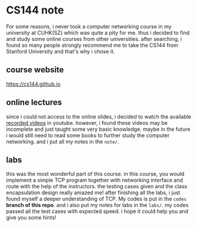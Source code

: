 # CS144 note

For some reasons, i never took a computer networking course in my university at CUHK(SZ) which was quite a pity for me. thus i decided to find and study some online courses from other universities. after searching, i found so many people strongly recommend me to take the CS144 from Stanford University and that's why i chose it.

## course website

https://cs144.github.io

## online lectures

since i could not access to the online slides, i decided to watch the available [recorded videos](https://www.youtube.com/playlist?list=PLoCMsyE1cvdWKsLVyf6cPwCLDIZnOj0NS) in youtube. however, i found these videos may be incomplete and just taught some very basic knowledge. maybe in the future i would still need to read some books to further study the computer networking. and i put all my notes in the `note/`.

## labs

this was the most wonderful part of this course. in this course, you would implement a simple TCP program together with networking interface and route with the help of the instructors. the testing cases given and the class encapsulation design really amazed me! after finishing all the labs, i just found myself a deeper understanding of TCP. My codes is put in the `codes` **branch of this repo**. and i also put my notes for labs in the `labs/`. my codes passed all the test cases with expected speed. i hope it could help you and give you some hints!
